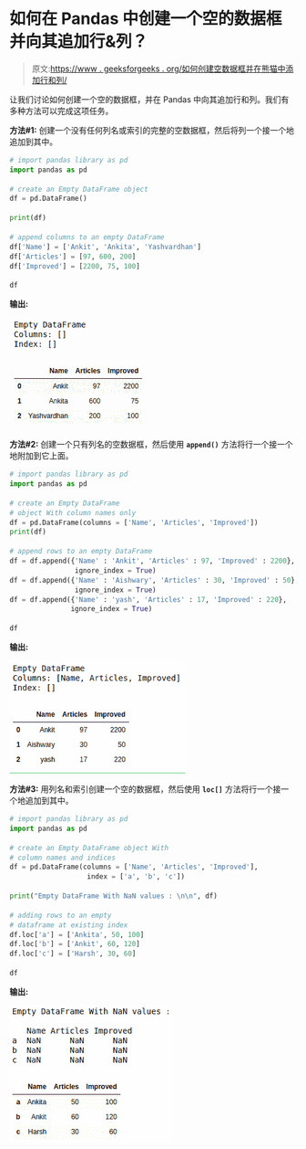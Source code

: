# 如何在 Pandas 中创建一个空的数据框并向其追加行&列？

> 原文:[https://www . geeksforgeeks . org/如何创建空数据框并在熊猫中添加行和列/](https://www.geeksforgeeks.org/how-to-create-an-empty-dataframe-and-append-rows-columns-to-it-in-pandas/)

让我们讨论如何创建一个空的数据框，并在 Pandas 中向其追加行和列。我们有多种方法可以完成这项任务。

**方法#1:** 创建一个没有任何列名或索引的完整的空数据框，然后将列一个接一个地追加到其中。

```py
# import pandas library as pd
import pandas as pd

# create an Empty DataFrame object
df = pd.DataFrame()

print(df)

# append columns to an empty DataFrame
df['Name'] = ['Ankit', 'Ankita', 'Yashvardhan']
df['Articles'] = [97, 600, 200]
df['Improved'] = [2200, 75, 100]

df
```

**输出:**

![python-pandas-empty-dataframe-1](img/1221018c356ecc7305da3b6544cc0fbb.png)

**方法#2:** 创建一个只有列名的空数据框，然后使用 **`append()`** 方法将行一个接一个地附加到它上面。

```py
# import pandas library as pd
import pandas as pd

# create an Empty DataFrame
# object With column names only
df = pd.DataFrame(columns = ['Name', 'Articles', 'Improved'])
print(df)

# append rows to an empty DataFrame
df = df.append({'Name' : 'Ankit', 'Articles' : 97, 'Improved' : 2200}, 
                ignore_index = True)
df = df.append({'Name' : 'Aishwary', 'Articles' : 30, 'Improved' : 50},
                ignore_index = True)
df = df.append({'Name' : 'yash', 'Articles' : 17, 'Improved' : 220},
               ignore_index = True)

df
```

**输出:**

![python-empty-dataframe](img/2680338f96148ab8a9ae4859d4707a43.png)

**方法#3:** 用列名和索引创建一个空的数据框，然后使用 **`loc[]`** 方法将行一个接一个地追加到其中。

```py
# import pandas library as pd
import pandas as pd

# create an Empty DataFrame object With
# column names and indices 
df = pd.DataFrame(columns = ['Name', 'Articles', 'Improved'], 
                   index = ['a', 'b', 'c'])

print("Empty DataFrame With NaN values : \n\n", df)

# adding rows to an empty 
# dataframe at existing index
df.loc['a'] = ['Ankita', 50, 100]
df.loc['b'] = ['Ankit', 60, 120]
df.loc['c'] = ['Harsh', 30, 60]

df
```

**输出:**

![python-pandas-empty-dataframe](img/c4d67f434a6923529e12209b8ebcf673.png)